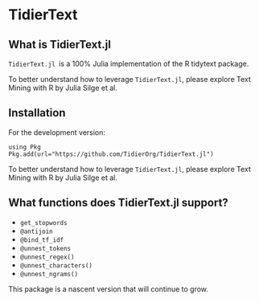 # TidierText

## What is TidierText.jl
`TidierText.jl `is a 100% Julia implementation of the R tidytext package.

To better understand how to leverage `TidierText.jl`, please explore Text Mining with R by Julia Silge et al. 

## Installation
For the development version:

```
using Pkg
Pkg.add(url="https://github.com/TidierOrg/TidierText.jl")
```

To better understand how to leverage `TidierText.jl`, please explore Text Mining with R by Julia Silge et al. 

## What functions does TidierText.jl support?

- `get_stopwords`
- `@antijoin`
- `@bind_tf_idf`
- `@unnest_tokens`
- `@unnest_regex()`
- `@unnest_characters()`
- `@unnest_ngrams()`

This package is a nascent version that will continue to grow.
